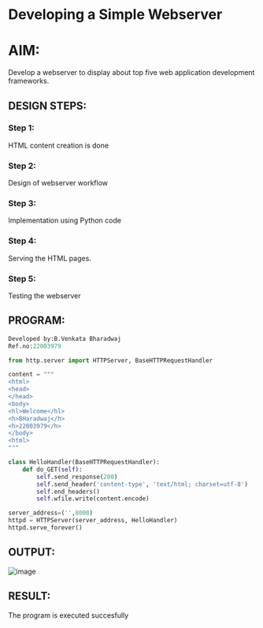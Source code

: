# Developing a Simple Webserver

# AIM:

Develop a webserver to display about top five web application development frameworks.

## DESIGN STEPS:

### Step 1:

HTML content creation is done

### Step 2:

Design of webserver workflow

### Step 3:

Implementation using Python code

### Step 4:

Serving the HTML pages.

### Step 5:

Testing the webserver

## PROGRAM:
```python
Developed by:B.Venkata Bharadwaj
Ref.no:22003979

from http.server import HTTPServer, BaseHTTPRequestHandler

content = """
<html>
<head>
</head>
<body>
<hl>Welcome</hl>
<h>BHaradwaj</h>
<h>22003979</h>
</body>
<html>
"""

class HelloHandler(BaseHTTPRequestHandler):
    def do_GET(self):
        self.send_response(200)
        self.send_header('content-type', 'text/html; charset=utf-8')
        self.end_headers()
        self.wfile.write(content.encode)

server_address=('',8000)
httpd = HTTPServer(server_address, HelloHandler)
httpd.serve_forever()
```

## OUTPUT:
![image](https://user-images.githubusercontent.com/119560345/215002913-945b7ce1-ab0a-4fd6-a392-b2741e2c78e3.png)

## RESULT:
The program is executed succesfully
